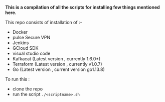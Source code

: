 **This is a compilation of all the scripts for installing few things mentioned here.** 



This repo consists of installation of :- 

- Docker
- pulse Secure VPN
- Jenkins
- GCloud SDK 
- visual studio code
- Kafkacat (Latest version , currently 1.6.0*)
- Terraform (Latest version , currently v1.0.7)
- Go (Latest version , current version go1.13.8)




To run this :

- clone the repo 
- run the script `./<scriptname>.sh`

